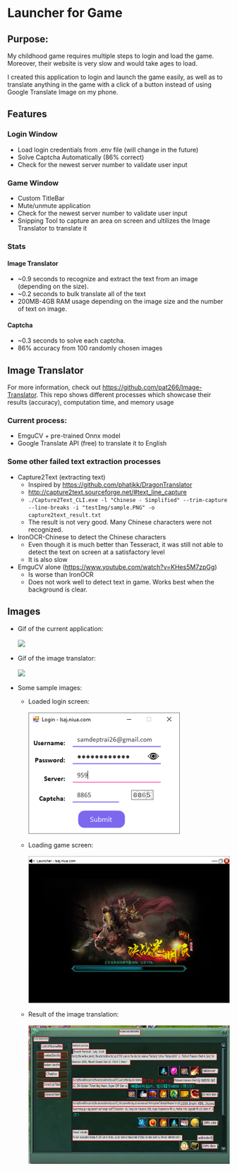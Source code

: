 # Launcher for Game

## Purpose:
My childhood game requires multiple steps to login and load the game. Moreover, their website is very slow and would take ages to load.<br>

I created this application to login and launch the game easily, as well as to translate anything in the game with a click of a button instead of using Google Translate Image on my phone.

## Features
### **Login Window**
* Load login credentials from .env file (will change in the future)
* Solve Captcha Automatically (86% correct)
* Check for the newest server number to validate user input

### **Game Window**
* Custom TitleBar
* Mute/unmute application
* Check for the newest server number to validate user input
* Snipping Tool to capture an area on screen and ultilizes the Image Translator to translate it

### Stats
#### Image Translator
* ~0.9 seconds to recognize and extract the text from an image (depending on the size).
* ~0.2 seconds to bulk translate all of the text
* 200MB-4GB RAM usage depending on the image size and the number of text on image.

#### Captcha
* ~0.3 seconds to solve each captcha.
* 86% accuracy from 100 randomly chosen images

## Image Translator
For more information, check out https://github.com/pat266/Image-Translator. This repo shows different processes which showcase their results (accuracy), computation time, and memory usage
### Current process:
* EmguCV + pre-trained Onnx model
* Google Translate API (free) to translate it to English

### Some other failed text extraction processes
* Capture2Text (extracting text)
    * Inspired by https://github.com/phatjkk/DragonTranslator
    * http://capture2text.sourceforge.net/#text_line_capture
    * `./Capture2Text_CLI.exe -l "Chinese - Simplified" --trim-capture --line-breaks -i "testImg/sample.PNG" -o capture2text_result.txt`
    * The result is not very good. Many Chinese characters were not recognized.
* IronOCR-Chinese to detect the Chinese characters
    * Even though it is much better than Tesseract, it was still not able to detect the text on screen at a satisfactory level
    * It is also slow
* EmguCV alone (https://www.youtube.com/watch?v=KHes5M7zpGg)
    * Is worse than IronOCR
    * Does not work well to detect text in game. Works best when the background is clear.

## Images
* Gif of the current application:<br><br>
![](./images/sampleVid.gif)

* Gif of the image translator:<br><br>
![](./images/image_translation.gif)

* Some sample images:
    * Loaded login screen:<br><br>
    ![](./images/login.png)

    * Loading game screen:<br><br>
    ![](./images/loading_game.png)
    
    * Result of the image translation:<br><br>
    ![](./test.png)
